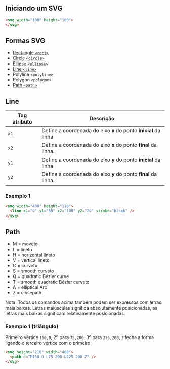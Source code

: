 ## Iniciando um SVG

```HTML
<svg width="100" height="100">
</svg>
```

## Formas SVG

- [Rectangle `<rect>`](rectangle)
- [Circle `<circle>`](circle)
- [Ellipse `<ellipse>`](ellipse)
- [Line `<line>`](#line)
- Polyline `<polyline>`
- Polygon `<polygon>`
- [Path `<path>`](#path)

## Line
|Tag atributo|Descrição 
|-|-
|`x1`| Define a coordenada do eixo **x** do ponto **inicial** da linha
|`x2`| Define a coordenada do eixo **x** do ponto **final** da linha.
|`y1`| Define a coordenada do eixo **y** do ponto **inicial** da linha
|`y2`| Define a coordenada do eixo **y** do ponto **final** da linha.

### Exemplo 1

```HTML
<svg width="400" height="110">
  <line x1="0" y1="80" x2="100" y2="20" stroke="black" />
</svg>
```

## Path

- M = moveto
- L = lineto
- H = horizontal lineto
- V = vertical lineto
- C = curveto
- S = smooth curveto
- Q = quadratic Bézier curve
- T = smooth quadratic Bézier curveto
- A = elliptical Arc
- Z = closepath

Nota: Todos os comandos acima também podem ser expressos com letras mais baixas. Letras maiúsculas significa absolutamente posicionadas, as letras mais baixas significam relativamente posicionadas.

### Exemplo 1 (triângulo)

Primeiro vértice `150,0`, 2º para `75,200`, 3º para `225,200`, `Z` fecha a forma ligando o terceiro vértice com o primeiro.

```HTML
<svg height="210" width="400">
  <path d="M150 0 L75 200 L225 200 Z" />
</svg>
```
